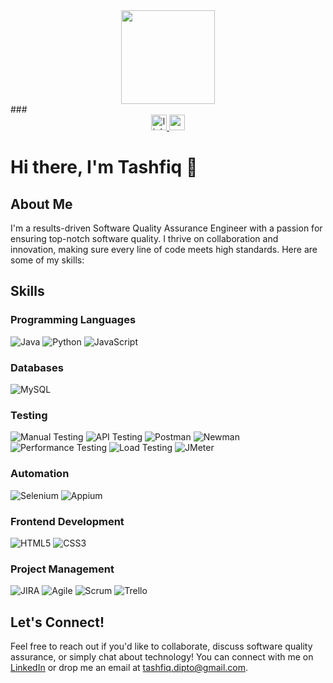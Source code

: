 <div align="center">
  <img height="150" src="https://camo.githubusercontent.com/62da68eb62b1e5f175f7d1f0191dd89a653d7908feb22d37d4a0ab07365d6791/68747470733a2f2f6d656469612e67697068792e636f6d2f6d656469612f4d3967624264396e6244724f5475314d71782f67697068792e676966"  />
</div>
###

<div align="center">
  <a href="www.linkedin.com/in/tashfiquzzaman" target="_blank">
    <img src="https://img.shields.io/static/v1?message=LinkedIn&logo=linkedin&label=&color=0077B5&logoColor=white&labelColor=&style=for-the-badge" height="25" alt="linkedin logo"  />
  </a>
  <a href="tashfiq.dipto@gmail.com" target="_blank">
    <img src="https://img.shields.io/static/v1?message=Gmail&logo=gmail&label=&color=D14836&logoColor=white&labelColor=&style=for-the-badge" height="25" alt="gmail logo"  />
  </a>
</div>



<!-- Header -->
# Hi there, I'm Tashfiq 👋

## About Me

I'm a results-driven Software Quality Assurance Engineer with a passion for ensuring top-notch software quality. I thrive on collaboration and innovation, making sure every line of code meets high standards. Here are some of my skills:

## Skills

### Programming Languages
![Java](https://img.shields.io/badge/Java-007396?style=for-the-badge&logo=java&logoColor=white)
![Python](https://img.shields.io/badge/Python-3776AB?style=for-the-badge&logo=python&logoColor=white)
![JavaScript](https://img.shields.io/badge/JavaScript-F7DF1E?style=for-the-badge&logo=javascript&logoColor=black)

### Databases
![MySQL](https://img.shields.io/badge/MySQL-4479A1?style=for-the-badge&logo=mysql&logoColor=white)

### Testing
![Manual Testing](https://img.shields.io/badge/Manual%20Testing-555555?style=for-the-badge)
![API Testing](https://img.shields.io/badge/API%20Testing-555555?style=for-the-badge)
![Postman](https://img.shields.io/badge/Postman-FF6C37?style=for-the-badge&logo=postman&logoColor=white)
![Newman](https://img.shields.io/badge/Newman-FF6C37?style=for-the-badge)
![Performance Testing](https://img.shields.io/badge/Performance%20Testing-555555?style=for-the-badge)
![Load Testing](https://img.shields.io/badge/Load%20Testing-555555?style=for-the-badge)
![JMeter](https://img.shields.io/badge/JMeter-555555?style=for-the-badge&logo=apache-jmeter&logoColor=black)

### Automation
![Selenium](https://img.shields.io/badge/Selenium-43B02A?style=for-the-badge&logo=selenium&logoColor=white)
![Appium](https://img.shields.io/badge/Appium-43B02A?style=for-the-badge)
### Frontend Development
![HTML5](https://img.shields.io/badge/HTML5-E34F26?style=for-the-badge&logo=html5&logoColor=white)
![CSS3](https://img.shields.io/badge/CSS3-1572B6?style=for-the-badge&logo=css3&logoColor=white)

### Project Management
![JIRA](https://img.shields.io/badge/JIRA-0052CC?style=for-the-badge&logo=jira&logoColor=white)
![Agile](https://img.shields.io/badge/Agile-0095D5?style=for-the-badge)
![Scrum](https://img.shields.io/badge/Scrum-0095D5?style=for-the-badge)
![Trello](https://img.shields.io/badge/Trello-0052CC?style=for-the-badge&logo=trello&logoColor=blue)

## Let's Connect!

Feel free to reach out if you'd like to collaborate, discuss software quality assurance, or simply chat about technology! You can connect with me on [LinkedIn](www.linkedin.com/in/tashfiquzzaman) or drop me an email at tashfiq.dipto@gmail.com.
